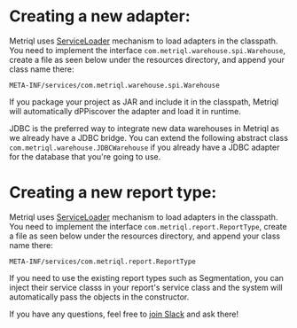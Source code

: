 # Creating a new adapter:

Metriql uses [ServiceLoader](https://docs.oracle.com/javase/8/docs/api/java/util/ServiceLoader.html) mechanism to load adapters in the classpath. You need to implement the interface `com.metriql.warehouse.spi.Warehouse`, create a file as seen below under the resources directory, and append your class name there:

```
META-INF/services/com.metriql.warehouse.spi.Warehouse
```

If you package your project as JAR and include it in the classpath, Metriql will automatically dPPiscover the adapter and load it in runtime.

JDBC is the preferred way to integrate new data warehouses in Metriql as we already have a JDBC bridge. You can extend the following abstract class `com.metriql.warehouse.JDBCWarehouse` if you already have a JDBC adapter for the database that you're going to use.

# Creating a new report type:

Metriql uses [ServiceLoader](https://docs.oracle.com/javase/8/docs/api/java/util/ServiceLoader.html) mechanism to load adapters in the classpath. You need to implement the interface `com.metriql.report.ReportType`, create a file as seen below under the resources directory, and append your class name there:

```
META-INF/services/com.metriql.report.ReportType
```

If you need to use the existing report types such as Segmentation, you can inject their service classs in your report's service class and the system will automatically pass the objects in the constructor.

If you have any questions, feel free to [join Slack](https://join.slack.com/t/metriql/shared_invite/zt-tz1nzvyd-ker8LGcBQmzrwvfAkFO1qQ) and ask there!
